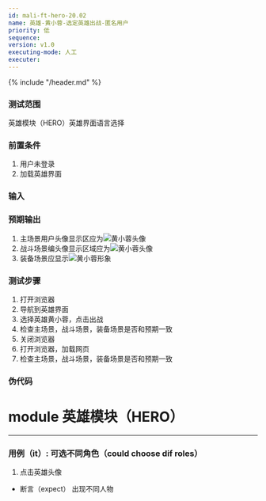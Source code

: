 ```yaml
---
id: mali-ft-hero-20.02
name: 英雄-黄小蓉-选定英雄出战-匿名用户
priority: 低
sequence: 
version: v1.0
executing-mode: 人工
executer: 
---
```


{% include "/header.md" %}


### 测试范围
  英雄模块（HERO）英雄界面语言选择

### 前置条件
1. 用户未登录
2. 加载英雄界面

### 输入


### 预期输出
1. 主场景用户头像显示区应为![黄小蓉]()头像
2. 战斗场景编头像显示区域应为![黄小蓉]()头像
3. 装备场景应显示![黄小蓉]()形象

### 测试步骤
  1. 打开浏览器
  2. 导航到英雄界面
  3. 选择英雄黄小蓉，点击出战
  4. 检查主场景，战斗场景，装备场景是否和预期一致
  5. 关闭浏览器
  6. 打开浏览器，加载网页
  7. 检查主场景，战斗场景，装备场景是否和预期一致



### 伪代码
# module 英雄模块（HERO）

***

### 用例（it）: 可选不同角色（could choose dif roles）
1. 点击英雄头像
* 断言（expect） 出现不同人物


